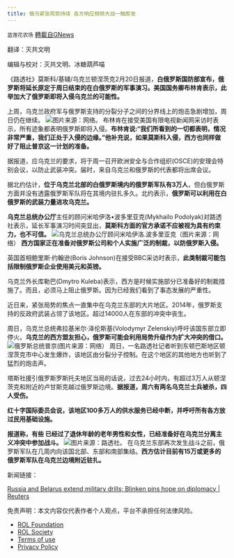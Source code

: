```yaml
---
title: 俄乌紧张局势持续 各方响应频频大战一触即发
---
```

`蓝莲花农场` [轉載自GNews](https://gnews.org/zh-hans/2038321/)

翻译：灭共文明

编辑与校对：灭共文明、冰糖葫芦喵

《路透社》莫斯科/基辅/乌克兰顿涅茨克2月20日报道，**白俄罗斯国防部宣布，俄罗斯将延长原定于周日结束的在白俄罗斯的军事演习。美国国务卿布林肯表示，此举加大了俄罗斯即将入侵乌克兰的可能性。**

上周，乌克兰政府军与俄罗斯支持的分裂分子之间的分界线上的炮击急剧增加，周日仍在继续。
![](https://assets.gnews.org/wp-content/uploads/2022/02/俄罗斯入侵乌克兰1-e1645389198240.jpg)图片来源：网络。
布林肯在接受美国有限电视新闻网采访时表示，所有迹象都表明俄罗斯即将入侵。**布林肯说:“我们所看到的一切都表明，情况非常严重，我们正处于入侵的边缘。”他补充说，如果莫斯科入侵，西方也同样做好了阻止普京这一计划的准备。**

据报道，应乌克兰的要求，将于周一召开欧洲安全与合作组织(OSCE)的安理会特别会议，以防止武装冲突。届时，来自乌克兰和俄罗斯的代表都将出席会议。

据北约估计，**位于乌克兰北部的白俄罗斯境内的俄罗斯军队有3万人**，但白俄罗斯方面并没有透露俄罗斯军队将在其境内驻扎多久。北约表示，**俄罗斯可以利用在白俄罗斯的武装力量进攻乌克兰。**

**乌克兰总统办公厅**主任的顾问米哈伊洛•波多里亚克(Mykhailo Podolyak)对路透社表示，延长军事演习时间突显出，**莫斯科方面的官方承诺不应被视为具有约束力，也不可信。**
![](https://assets.gnews.org/wp-content/uploads/2022/02/乌克兰总统府主任的顾问.jpg)乌克兰总统办公厅顾问米哈伊洛.波多里亚克（图片来源：网络）
**西方国家正在准备对俄罗斯公司和个人实施广泛的制裁，以防俄罗斯入侵。**

英国首相鲍里斯·约翰逊(Boris Johnson)在接受BBC采访时表示，**此类制裁可能包括限制俄罗斯企业使用美元和英镑。**

乌克兰外长库勒巴(Dmytro Kuleba)表示，西方是时候实施部分已准备好的制裁措施了。而且，必须马上阻止俄罗斯。因为已经我们看到了事态发展的严重性。

近日来，紧张局势的焦点一直集中在乌克兰东部的大片地区。2014年，俄罗斯支持的反政府武装占领了该地区。超过14000人在东部的冲突中丧生。

周日，乌克兰总统弗拉基米尔·泽伦斯基(Volodymyr Zelenskiy)呼吁该国东部立即停火。**乌克兰的西方盟友担心，俄罗斯可能会利用局势升级作为扩大冲突的借口。**
![](https://assets.gnews.org/wp-content/uploads/2022/02/俄罗斯入侵乌克兰2.jpg)俄罗斯总统普京(图片来源：网络）
周日，一名路透社记者听到东顿巴斯地区顿涅茨克市中心发生爆炸，该地区由分裂分子控制。在这个地区的其他地方也听到了猛烈的炮击声。

塔斯社援引俄罗斯罗斯托夫地区当局的话说，过去24小时内，有超过3万人从顿涅茨克和附近的卢甘斯克越过俄罗斯边境。**据报道，周六有两名乌克兰士兵被杀，四人受伤。**

**红十字国际委员会说，该地区100多万人的供水服务已经中断，并呼吁所有各方放过民用基础设施。**

**报道称，有些 已经过了退休年龄的老年男性和女性，已经准备好在乌克兰分离主义冲突中参加战斗。**
![](https://assets.gnews.org/wp-content/uploads/2022/02/俄罗斯入侵乌克兰3.jpg)图片来源：路透社。
在乌克兰东部再次发生战斗之前，俄罗斯军队在几周内向该国北部、东部和南部集结。**西方估计目前有15万或更多的俄罗斯军队在乌克兰边境附近驻扎。**

新闻链接：

[Russia and Belarus extend military drills; Blinken pins hope on diplomacy | Reuters](https://www.reuters.com/world/europe/ukraine-temporarily-closes-checkpoint-donbass-due-shelling-2022-02-20/)

 

免责声明：本文内容仅代表作者个人观点，平台不承担任何法律风险。

- [ROL Foundation](https://rolfoundation.org/)
- [ROL Society](https://rolsociety.org/)
- [Terms of use](https://gnews.org/terms-of-use-3/)
- [Privacy Policy](https://gnews.org/privacy-policy/)

